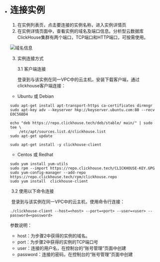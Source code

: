 - # 连接实例

  1. 在实例列表页，点击要连接的实例名称，进入实例详情页
  2. 在实例详情页面中，查看实例的域名及端口信息。分析型云数据库ClickHouse集群有两个端口，TCP端口和HTTP端口，可按需使用。

  ![域名信息](/Users/quyiwei/GIT-Jdcloud/cn/image/JCHDB/connect-instance.jpg)

  3. 实例连接方式

     3.1 客户端连接

      登录到与该实例在同一VPC中的云主机，安装下载客户端，通过clickhouse客户端连接：

  - Ubuntu 或 Debian

  ```
  sudo apt-get install apt-transport-https ca-certificates dirmngr
  sudo apt-key adv --keyserver hkp://keyserver.ubuntu.com:80 --recv E0C56BD4
  
  echo "deb https://repo.clickhouse.tech/deb/stable/ main/" | sudo tee \
      /etc/apt/sources.list.d/clickhouse.list
  sudo apt-get update
  
  sudo apt-get install -y clickhouse-client
  ```

  - Centos 或 Redhat

  ```
  sudo yum install yum-utils
  sudo rpm --import https://repo.clickhouse.tech/CLICKHOUSE-KEY.GPG
  sudo yum-config-manager --add-repo https://repo.clickhouse.tech/rpm/clickhouse.repo
  sudo yum install  clickhouse-client
  ```

  ​       3.2 使用以下命令连接

  ​          登录到与该实例在同一VPC中的云主机，使用命令行连接：

  ```
  ./clickhouse-client --host=<host> --port=<port> --user=<user> --password=<password>
  ```

  参数说明：

  - host：为步骤2中获得的实例的域名。
  - port：为步骤2中获得的实例的TCP端口号
  - user：连接的用户名，在控制台的“账号管理”页面中创建
  - password：连接的密码，在控制台的“账号管理”页面中创建
